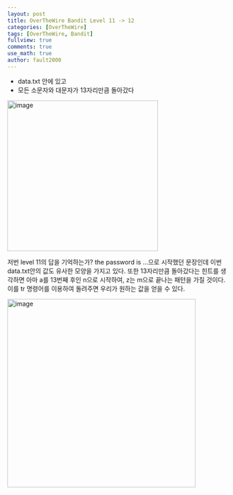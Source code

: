 ```yaml
---
layout: post
title: OverTheWire Bandit Level 11 -> 12
categories: [OverTheWire]
tags: [OverTheWire, Bandit]
fullview: true
comments: true
use_math: true
author: fault2000
---
```


- data.txt 안에 있고
- 모든 소문자와 대문자가 13자리만큼 돌아갔다

<img width="340" alt="image" src="https://user-images.githubusercontent.com/73513005/190839324-2a4a5a6b-0f00-4d28-a22b-5ffb91e82957.png">

저번 level 11의 답을 기억하는가? the password is ...으로 시작했던 문장인데 이번 data.txt안의 값도 유사한 모양을 가지고 있다. 또한 13자리만큼 돌아갔다는 힌트를 생각하면 아마 a를 13번째 후인 n으로 시작하여, z는 m으로 끝나는 패턴을 가질 것이다. 이를 tr 명령어를 이용하여 돌려주면 우리가 원하는 값을 얻을 수 있다.

<img width="425" alt="image" src="https://user-images.githubusercontent.com/73513005/190847119-b18443e8-c264-4a49-93e1-e9ae86bfbedc.png">